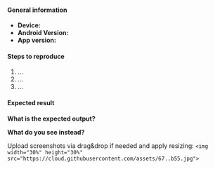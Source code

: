 #### General information


* **Device:**   <!-- eg Nexus 5 -->
* **Android Version:**  <!--eg Android 6.0.1 -->
* **App version:**  <!-- See in Informations - e.g. v0.2 -->

#### Steps to reproduce

1. …
2. …
3. …


#### Expected result
**What is the expected output?** 

**What do you see instead?**


Upload screenshots via drag&drop if needed and apply resizing:
`<img width="30%" height="30%" src="https://cloud.githubusercontent.com/assets/67..b55.jpg">`

